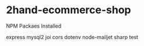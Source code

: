 # 2hand-ecommerce-shop

NPM Packaes Installed

express
mysql2
joi
cors
dotenv
node-mailjet
sharp
test
